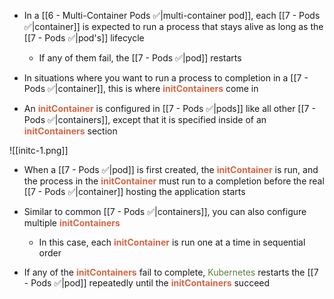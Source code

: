 - In a [[6 - Multi-Container Pods ✅|multi-container pod]], each [[7 - Pods ✅|container]] is expected to run a process that stays alive as long as the [[7 - Pods ✅|pod's]] lifecycle
	- If any of them fail, the [[7 - Pods ✅|pod]] restarts

- In situations where you want to run a process to completion in a [[7 - Pods ✅|container]], this is where <b><span style="color:#d46644">initContainers</span></b> come in

- An <b><span style="color:#d46644">initContainer</span></b> is configured in [[7 - Pods ✅|pods]] like all other [[7 - Pods ✅|containers]], except that it is specified inside of an <b><span style="color:#d46644">initContainers</span></b> section

![[initc-1.png]]

- When a [[7 - Pods ✅|pod]] is first created, the <b><span style="color:#d46644">initContainer</span></b> is run, and the process in the <b><span style="color:#d46644">initContainer</span></b> must run to a completion before the real [[7 - Pods ✅|container]] hosting the application starts

- Similar to common [[7 - Pods ✅|containers]], you can also configure multiple <b><span style="color:#d46644">initContainers</span></b>
	- In this case, each <b><span style="color:#d46644">initContainer</span></b> is run one at a time in sequential order

- If any of the <b><span style="color:#d46644">initContainers</span></b> fail to complete, <span style="color:#5c7e3e">Kubernetes</span> restarts the [[7 - Pods ✅|pod]] repeatedly until the <b><span style="color:#d46644">initContainers</span></b> succeed